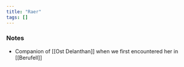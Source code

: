 ```yaml
---
title: "Raer"
tags: []
---
```


### Notes

- Companion of [[Ost Delanthan]] when we first encountered her in [[Berufell]]

